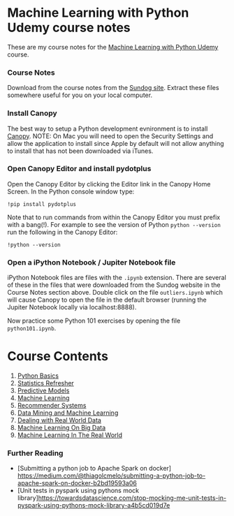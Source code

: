 # Machine Learning with Python Udemy course notes

These are my course notes for the [Machine Learning with Python Udemy](https://www.udemy.com/data-science-and-machine-learning-with-python-hands-on/) course.

### Course Notes

Download from the course notes from the [Sundog site](http://media.sundog-soft.com/Udemy/DataScience.zip). Extract these files somewhere useful for you on your local computer.

### Install Canopy

The best way to setup a Python development evnironment is to install [Canopy](https://store.enthought.com/downloads/). NOTE: On Mac you will need to open the Security Settings and allow the application to install since Apple by default will not allow anything to install that has not been downloaded via iTunes.

### Open Canopy Editor and install pydotplus

Open the Canopy Editor by clicking the Editor link in the Canopy Home Screen. In the Python console window type:

```
!pip install pydotplus
```

Note that to run commands from within the Canopy Editor you must prefix with a bang(!). For example to see the version of Python `python --version` run the following in the Canopy Editor:

```
!python --version
```

### Open a iPython Notebook / Jupiter Notebook file

iPython Notebook files are files with the `.ipynb` extension. There are several of these in the files that were downloaded from the Sundog website in the Course Notes section above. Double click on the file `outliers.ipynb` which will cause Canopy to open the file in the default browser (running the Jupiter Notebook locally via localhost:8888).

Now practice some Python 101 exercises by opening the file `python101.ipynb`.

# Course Contents

1. [Python Basics](/1-Python-Basics/)
1. [Statistics Refresher](/2-Statistics-Refresher/)
1. [Predictive Models](/3-Predictive-Models/)
1. [Machine Learning](/4-Machine-Learning/)
1. [Recommender Systems](/5-Recommender-Systems/)
1. [Data Mining and Machine Learning](/6-Data-Mining-and-Machine-Learning/)
1. [Dealing with Real World Data](/7-Dealing-with-Real-World-Data/)
1. [Machine Learning On Big Data](/8-Machine-Learning-On-Big-Data/)
1. [Machine Learning In The Real World](/9-ML-In-The-Real-World/)

### Further Reading

* [Submitting a python job to Apache Spark on docker] https://medium.com/@thiagolcmelo/submitting-a-python-job-to-apache-spark-on-docker-b2bd19593a06
* [Unit tests in pyspark using pythons mock library]https://towardsdatascience.com/stop-mocking-me-unit-tests-in-pyspark-using-pythons-mock-library-a4b5cd019d7e